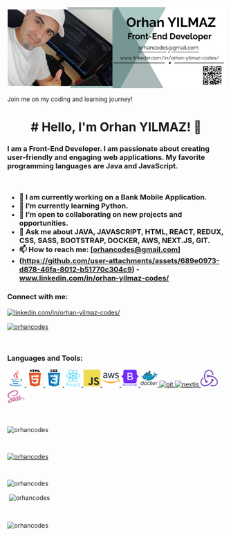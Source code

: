 <img src ="my-walpp.jpeg">




Join me on my coding and learning journey!




<h1 align="center"> # Hello, I'm Orhan YILMAZ! 👋

<h3  align center =" >Front-End Developer</h3>

<p align= "justify">I am a Front-End Developer. I am passionate about creating user-friendly and engaging web applications. My favorite programming languages are Java and JavaScript.</p>

  
  <p>&nbsp</p>
  
- 💼 I am currently working on a Bank Mobile Application.
- 🌱 I’m currently learning Python.
- 👯 I’m open to collaborating on new projects and opportunities.
- 💬 Ask me about JAVA, JAVASCRIPT, HTML, REACT, REDUX, CSS, SASS, BOOTSTRAP, DOCKER, AWS, NEXT.JS, GIT.
- 📫 How to reach me: [orhancodes@gmail.com]
- (https://github.com/user-attachments/assets/689e0973-d878-46fa-8012-b51770c304c9)
-www.linkedin.com/in/orhan-yilmaz-codes/



 <h3 align="left">Connect with me:</h3>
<p align="left">
<a href="https://www.linkedin.com/in/orhan-yilmaz-codes/" target="blank"><img align="center" src="https://raw.githubusercontent.com/rahuldkjain/github-profile-readme-generator/master/src/images/icons/Social/linked-in-alt.svg" alt="linkedin.com/in/orhan-yilmaz-codes/" height="30" width="40" /></a>
  
<a href="https://discord.gg/orhancodes" target="blank"><img align="center" src="https://raw.githubusercontent.com/rahuldkjain/github-profile-readme-generator/master/src/images/icons/Social/discord.svg" alt="orhancodes" height="30" width="40" /></a>
</p>
   <p>&nbsp</p>

<p>
<h3 align="left">Languages and Tools:</h3></p>
  
     
<p align="left"> 
  <a href="https://www.java.com" target="_blank" rel="noreferrer"> <img src="https://raw.githubusercontent.com/devicons/devicon/master/icons/java/java-original.svg" alt="java" width="40" height="40"/> </a> 
  <a href="https://www.w3.org/html/" target="_blank" rel="noreferrer"> <img src="https://raw.githubusercontent.com/devicons/devicon/master/icons/html5/html5-original-wordmark.svg" alt="html5" width="40" height="40"/> </a>
  <a href="https://www.w3schools.com/css/" target="_blank" rel="noreferrer"> <img src="https://raw.githubusercontent.com/devicons/devicon/master/icons/css3/css3-original-wordmark.svg" alt="css3" width="40" height="40"/> </a>
  <a href="https://reactjs.org/" target="_blank" rel="noreferrer"> <img src="https://raw.githubusercontent.com/devicons/devicon/master/icons/react/react-original-wordmark.svg" alt="react" width="40" height="40"/> </a>
   <a href="https://developer.mozilla.org/en-US/docs/Web/JavaScript" target="_blank" rel="noreferrer"> <img src="https://raw.githubusercontent.com/devicons/devicon/master/icons/javascript/javascript-original.svg" alt="javascript" width="40" height="40"/> </a> <a href="https://aws.amazon.com" target="_blank" rel="noreferrer"> <img src="https://raw.githubusercontent.com/devicons/devicon/master/icons/amazonwebservices/amazonwebservices-original-wordmark.svg" alt="aws" width="40" height="40"/> </a> 
  <a href="https://getbootstrap.com" target="_blank" rel="noreferrer"> <img src="https://raw.githubusercontent.com/devicons/devicon/master/icons/bootstrap/bootstrap-plain-wordmark.svg" alt="bootstrap" width="40" height="40"/> </a> 
  <a href="https://www.docker.com/" target="_blank" rel="noreferrer"> <img src="https://raw.githubusercontent.com/devicons/devicon/master/icons/docker/docker-original-wordmark.svg" alt="docker" width="40" height="40"/> </a>
  <a href="https://git-scm.com/" target="_blank" rel="noreferrer"> <img src="https://www.vectorlogo.zone/logos/git-scm/git-scm-icon.svg" alt="git" width="40" height="40"/> </a> <a href="https://nextjs.org/" target="_blank" rel="noreferrer"> <img src="https://cdn.worldvectorlogo.com/logos/nextjs-2.svg" alt="nextjs" width="40" height="40"/> </a> <a href="https://redux.js.org" target="_blank" rel="noreferrer"> <img src="https://raw.githubusercontent.com/devicons/devicon/master/icons/redux/redux-original.svg" alt="redux" width="40" height="40"/> </a> <a href="https://sass-lang.com" target="_blank" rel="noreferrer"> <img src="https://raw.githubusercontent.com/devicons/devicon/master/icons/sass/sass-original.svg" alt="sass" width="40" height="40"/> </a>
   <p>&nbsp</p>

<p align="left"> <img src="https://komarev.com/ghpvc/?username=orhancodes&label=Profile%20views&color=0e75b6&style=flat" alt="orhancodes" /> </p>
 <p>&nbsp</p>

<p align="left"> <a href="https://github.com/ryo-ma/github-profile-trophy"><img src="https://github-profile-trophy.vercel.app/?username=orhancodes" alt="orhancodes" /></a> </p>

 <p>&nbsp</p>
 

<p><img align="left" src="https://github-readme-stats.vercel.app/api/top-langs?username=orhancodes&show_icons=true&locale=en&layout=compact" alt="orhancodes" /></p>
 <p>&nbsp</p>
<p>&nbsp;<img align="center" src="https://github-readme-stats.vercel.app/api?username=orhancodes&show_icons=true&locale=en" alt="orhancodes" /></p>
 <p>&nbsp</p>
<p><img align="center" src="https://github-readme-streak-stats.herokuapp.com/?user=orhancodes&" alt="orhancodes" /></p> 


    
  

 




  </li>
</ul>
